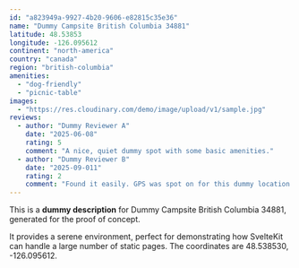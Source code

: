 ```yaml
---
id: "a823949a-9927-4b20-9606-e82815c35e36"
name: "Dummy Campsite British Columbia 34881"
latitude: 48.53853
longitude: -126.095612
continent: "north-america"
country: "canada"
region: "british-columbia"
amenities:
  - "dog-friendly"
  - "picnic-table"
images:
  - "https://res.cloudinary.com/demo/image/upload/v1/sample.jpg"
reviews:
  - author: "Dummy Reviewer A"
    date: "2025-06-08"
    rating: 5
    comment: "A nice, quiet dummy spot with some basic amenities."
  - author: "Dummy Reviewer B"
    date: "2025-09-011"
    rating: 2
    comment: "Found it easily. GPS was spot on for this dummy location."
---
```


This is a **dummy description** for Dummy Campsite British Columbia 34881, generated for the proof of concept.

It provides a serene environment, perfect for demonstrating how SvelteKit can handle a large number of static pages. The coordinates are 48.538530, -126.095612.
